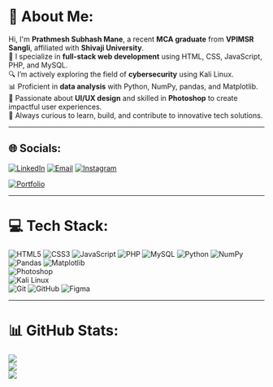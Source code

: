 # 💫 About Me:
Hi, I'm **Prathmesh Subhash Mane**, a recent **MCA graduate** from **VPIMSR Sangli**, affiliated with **Shivaji University**.  
🔧 I specialize in **full-stack web development** using HTML, CSS, JavaScript, PHP, and MySQL.  
🔍 I’m actively exploring the field of **cybersecurity** using Kali Linux.  
📊 Proficient in **data analysis** with Python, NumPy, pandas, and Matplotlib.  
🎨 Passionate about **UI/UX design** and skilled in **Photoshop** to create impactful user experiences.  
🚀 Always curious to learn, build, and contribute to innovative tech solutions.

---

## 🌐 Socials:
[![LinkedIn](https://img.shields.io/badge/LinkedIn-%230077B5.svg?style=for-the-badge&logo=linkedin&logoColor=white)](https://linkedin.com/in/prathmesh-mane-a32a87324)
[![Email](https://img.shields.io/badge/Email-D14836?style=for-the-badge&logo=gmail&logoColor=white)](mailto:prathmeshmane1513@gmail.com)
[![Instagram](https://img.shields.io/badge/Instagram-D14836?style=for-the-badge&logo=instagram&logoColor=white)](https://www.instagram.com/prathmeshmane_15/profilecard/?igsh=ZHRpNThybnNyMzZj)

[![Portfolio](https://img.shields.io/badge/Portfolio-%23000000.svg?style=for-the-badge&logo=firefox&logoColor=white)](https://prathmeshmane1315.github.io/Prathmesh-Portfolio/)

---

# 💻 Tech Stack:
![HTML5](https://img.shields.io/badge/html5-%23E34F26.svg?style=for-the-badge&logo=html5&logoColor=white) 
![CSS3](https://img.shields.io/badge/css3-%231572B6.svg?style=for-the-badge&logo=css3&logoColor=white) 
![JavaScript](https://img.shields.io/badge/javascript-%23323330.svg?style=for-the-badge&logo=javascript&logoColor=%23F7DF1E) 
![PHP](https://img.shields.io/badge/php-%23777BB4.svg?style=for-the-badge&logo=php&logoColor=white) 
![MySQL](https://img.shields.io/badge/mysql-%2300f.svg?style=for-the-badge&logo=mysql&logoColor=white) 
![Python](https://img.shields.io/badge/python-3670A0?style=for-the-badge&logo=python&logoColor=ffdd54) 
![NumPy](https://img.shields.io/badge/numpy-%23013243.svg?style=for-the-badge&logo=numpy&logoColor=white) 
![Pandas](https://img.shields.io/badge/pandas-%23150458.svg?style=for-the-badge&logo=pandas&logoColor=white) 
![Matplotlib](https://img.shields.io/badge/matplotlib-%230084b6.svg?style=for-the-badge&logo=matplotlib&logoColor=white)  
![Photoshop](https://img.shields.io/badge/adobe%20photoshop-31A8FF.svg?style=for-the-badge&logo=adobephotoshop&logoColor=white)  
![Kali Linux](https://img.shields.io/badge/Kali_Linux-%23000000.svg?style=for-the-badge&logo=kalilinux&logoColor=white)  
![Git](https://img.shields.io/badge/git-%23F05033.svg?style=for-the-badge&logo=git&logoColor=white) 
![GitHub](https://img.shields.io/badge/github-%23121011.svg?style=for-the-badge&logo=github&logoColor=white) 
![Figma](https://img.shields.io/badge/figma-%23F24E1E.svg?style=for-the-badge&logo=figma&logoColor=white) 

---

# 📊 GitHub Stats:
![](https://github-readme-stats.vercel.app/api?username=PrathmeshMane1315&theme=dark&hide_border=false&include_all_commits=false&count_private=false)<br/>
![](https://github-readme-streak-stats.herokuapp.com/?user=PrathmeshMane1315&theme=dark&hide_border=false)<br/>
![](https://github-readme-stats.vercel.app/api/top-langs/?username=PrathmeshMane1315&theme=dark&hide_border=false&include_all_commits=false&count_private=false&layout=compact)

<!-- Proudly created with GPRM ( https://gprm.itsvg.in ) -->

